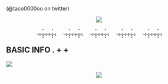 (@taco0000oo on twitter)
<p align="center"> <img src=https://files.catbox.moe/ejoj3s.png>



<p align="center">‿̩͙‿̩̩̥͙̽‿̩͙‿̩̥̩‿̩̩̥͙̽‿̩͙⠀⠀‿̩͙‿̩̩̥͙̽‿̩͙‿̩̥̩‿̩̩̥͙̽‿̩͙⠀⠀‿̩͙‿̩̩̥͙̽‿̩͙‿̩̥̩‿̩̩̥͙̽‿̩͙⠀⠀‿̩͙‿̩̩̥͙̽‿̩͙‿̩̥̩‿̩̩̥͙̽‿̩͙⠀⠀‿̩͙‿̩̩̥͙̽‿̩͙‿̩̥̩‿̩̩̥͙̽‿̩͙

## BASIC INFO  .  + +      
<pa align=left> <img src=https://files.catbox.moe/nj4cfx.png>  <p align="center"> <img src=https://files.catbox.moe/ilyyed.png>   


